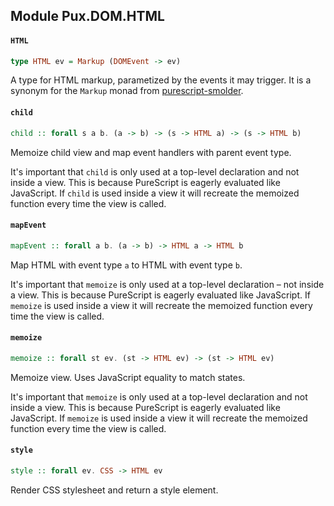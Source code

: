 ## Module Pux.DOM.HTML

#### `HTML`

``` purescript
type HTML ev = Markup (DOMEvent -> ev)
```

A type for HTML markup, parametized by the events it may trigger. It is a
synonym for the `Markup` monad from
[purescript-smolder](https://pursuit.purescript.org/packages/purescript-smolder).

#### `child`

``` purescript
child :: forall s a b. (a -> b) -> (s -> HTML a) -> (s -> HTML b)
```

Memoize child view and map event handlers with parent event type.

It's important that `child` is only used at a top-level declaration and
not inside a view. This is because PureScript is eagerly evaluated like
JavaScript. If `child` is used inside a view it will recreate the memoized
function every time the view is called.

#### `mapEvent`

``` purescript
mapEvent :: forall a b. (a -> b) -> HTML a -> HTML b
```

Map HTML with event type `a` to HTML with event type `b`.

It's important that `memoize` is only used at a top-level declaration –
not inside a view. This is because PureScript is eagerly evaluated like
JavaScript. If `memoize` is used inside a view it will recreate the memoized
function every time the view is called.

#### `memoize`

``` purescript
memoize :: forall st ev. (st -> HTML ev) -> (st -> HTML ev)
```

Memoize view. Uses JavaScript equality to match states.

It's important that `memoize` is only used at a top-level declaration and
not inside a view. This is because PureScript is eagerly evaluated like
JavaScript. If `memoize` is used inside a view it will recreate the memoized
function every time the view is called.

#### `style`

``` purescript
style :: forall ev. CSS -> HTML ev
```

Render CSS stylesheet and return a style element.


